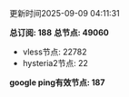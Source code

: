 更新时间2025-09-09 04:11:31

**总订阅: 188**
**总节点: 49060**
- vless节点: 22782
- hysteria2节点: 22

**google ping有效节点: 187**
